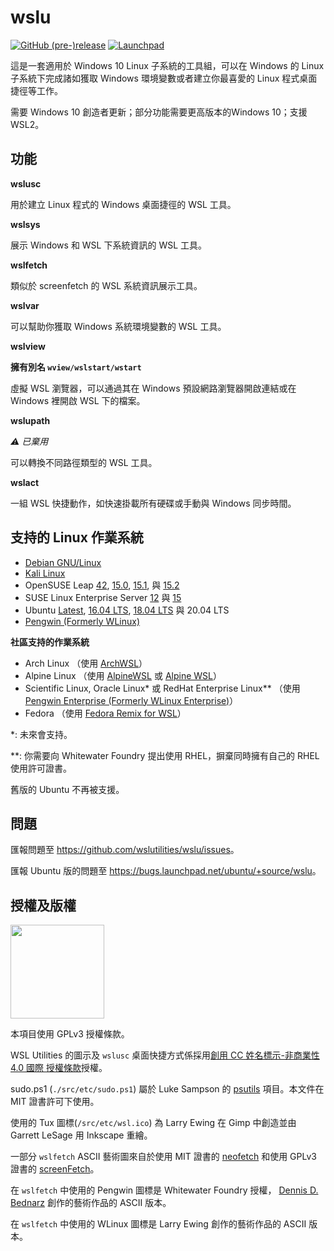
# wslu

[![GitHub (pre-)release](https://img.shields.io/github/v/release/wslutilities/wslu?include_prereleases&label=版本&logo=github&style=flat-square)](https://github.com/wslutilities/wslu)
[![Launchpad](https://img.shields.io/static/v1?label=launchpad&logo=launchpad&color=F8C300&message=已映象&style=flat-square)](https://launchpad.net/wslu)

這是一套適用於 Windows 10 Linux 子系統的工具組，可以在 Windows 的 Linux 子系統下完成諸如獲取 Windows 環境變數或者建立你最喜愛的 Linux 程式桌面捷徑等工作。

需要 Windows 10 創造者更新；部分功能需要更高版本的Windows 10；支援 WSL2。

## 功能

**wslusc**

用於建立 Linux 程式的 Windows 桌面捷徑的 WSL 工具。

**wslsys**

展示 Windows 和 WSL 下系統資訊的 WSL 工具。

**wslfetch**

類似於 screenfetch 的 WSL 系統資訊展示工具。

**wslvar**

可以幫助你獲取 Windows 系統環境變數的 WSL 工具。

**wslview**

**擁有別名 `wview/wslstart/wstart`**

虛擬 WSL 瀏覽器，可以通過其在 Windows 預設網路瀏覽器開啟連結或在 Windows 裡開啟 WSL 下的檔案。

**wslupath**

*⚠ 已棄用*

可以轉換不同路徑類型的 WSL 工具。

**wslact**

一組 WSL 快捷動作，如快速掛載所有硬碟或手動與 Windows 同步時間。

## 支持的 Linux 作業系統

- [Debian GNU/Linux](https://www.microsoft.com/store/productId/9MSVKQC78PK6)
- [Kali Linux](https://www.microsoft.com/store/productId/9PKR34TNCV07)
- OpenSUSE Leap [42](https://www.microsoft.com/store/productId/9NJVJTS82TJX), [15.0](https://www.microsoft.com/store/productId/9N1TB6FPVJ8C), [15.1](https://www.microsoft.com/store/productId/9NJFZK00FGKV), 與 [15.2](https://www.microsoft.com/store/productId/9MZD0N9Z4M4H)
- SUSE Linux Enterprise Server [12](https://www.microsoft.com/store/productId/9P32MWBH6CNS) 與 [15](https://www.microsoft.com/store/productId/9PMW35D7FNLX)
- Ubuntu [Latest](https://www.microsoft.com/store/productId/9NBLGGH4MSV6), [16.04 LTS](https://www.microsoft.com/store/productId/9PJN388HP8C9), [18.04 LTS](https://www.microsoft.com/store/productId/9N9TNGVNDL3Q) 與 20.04 LTS
- [Pengwin (Formerly WLinux)](https://www.microsoft.com/store/productId/9NV1GV1PXZ6P)

**社區支持的作業系統**
- Arch Linux （使用 [ArchWSL](https://github.com/yuk7/ArchWSL)）
- Alpine Linux （使用 [AlpineWSL](https://github.com/yuk7/AlpineWSL) 或 [Alpine WSL](https://www.microsoft.com/store/productId/9P804CRF0395)）
- Scientific Linux, Oracle Linux* 或 RedHat Enterprise Linux** （使用 [Pengwin Enterprise (Formerly WLinux Enterprise)](https://www.microsoft.com/store/productId/9N8LP0X93VCP)）
- Fedora （使用 [Fedora Remix for WSL](https://github.com/WhitewaterFoundry/WSLFedoraRemix)）


*: 未來會支持。

**: 你需要向 Whitewater Foundry 提出使用 RHEL，摒棄同時擁有自己的 RHEL使用許可證書。

舊版的 Ubuntu 不再被支援。

## 問題

匯報問題至 <https://github.com/wslutilities/wslu/issues>。

匯報 Ubuntu 版的問題至 <https://bugs.launchpad.net/ubuntu/+source/wslu>。

## 授權及版權

<img width="150" src="https://www.gnu.org/graphics/gplv3-with-text-136x68.png">

本項目使用 GPLv3 授權條款。

WSL Utilities 的圖示及 `wslusc` 桌面快捷方式係採用[創用 CC 姓名標示-非商業性 4.0 國際 授權條款](http://creativecommons.org/licenses/by-nc/4.0/)授權。



sudo.ps1 (`./src/etc/sudo.ps1`) 屬於 Luke Sampson 的 [psutils](^1) 項目。本文件在 MIT 證書許可下使用。

使用的 Tux 圖標(`/src/etc/wsl.ico`) 為 Larry Ewing 在 Gimp 中創造並由 Garrett LeSage 用 Inkscape 重繪。

一部分 `wslfetch` ASCII 藝術圖來自於使用 MIT 證書的 [neofetch](^2) 和使用 GPLv3 證書的 [screenFetch](^3)。

在 `wslfetch` 中使用的 Pengwin 圖標是 Whitewater Foundry 授權， [Dennis D. Bednarz](^4) 創作的藝術作品的 ASCII 版本。

在 `wslfetch` 中使用的 WLinux 圖標是 Larry Ewing 創作的藝術作品的 ASCII 版本。

[^1]: https://github.com/lukesampson/psutils/
[^2]: https://github.com/dylanaraps/neofetch/
[^3]: https://github.com/KittyKatt/screenFetch/
[^4]: https://twitter.com/DennisBednarz